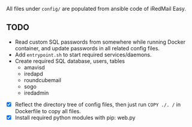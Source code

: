 All files under `config/` are populated from ansible code of iRedMail Easy.

## TODO

- Read custom SQL passwords from somewhere while running Docker container, and
  update passwords in all related config files.
- Add `entrypoint.sh` to start required services/daemons.
- Create required SQL database, users, tables
    - amavisd
    - iredapd
    - roundcubemail
    - sogo
    - iredadmin

- [x] Reflect the directory tree of config files, then just run `COPY ./. /` in Dockerfile to copy all files.
- [x] Install required python modules with pip: web.py
